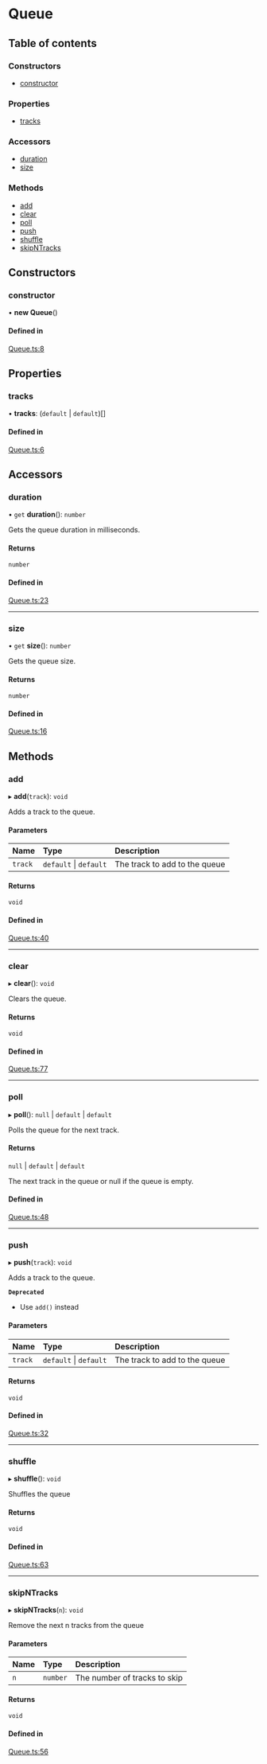 # Queue

## Table of contents

### Constructors

- [constructor](Queue.md#constructor)

### Properties

- [tracks](Queue.md#tracks)

### Accessors

- [duration](Queue.md#duration)
- [size](Queue.md#size)

### Methods

- [add](Queue.md#add)
- [clear](Queue.md#clear)
- [poll](Queue.md#poll)
- [push](Queue.md#push)
- [shuffle](Queue.md#shuffle)
- [skipNTracks](Queue.md#skipntracks)

## Constructors

### constructor

• **new Queue**()

#### Defined in

[Queue.ts:8](https://github.com/hmes98318/LavaShark/blob/main/src/lib/queue/Queue.ts#L8)

## Properties

### tracks

• **tracks**: (`default` \| `default`)[]

#### Defined in

[Queue.ts:6](https://github.com/hmes98318/LavaShark/blob/main/src/lib/queue/Queue.ts#L6)

## Accessors

### duration

• `get` **duration**(): `number`

Gets the queue duration in milliseconds.

#### Returns

`number`

#### Defined in

[Queue.ts:23](https://github.com/hmes98318/LavaShark/blob/main/src/lib/queue/Queue.ts#L23)

___

### size

• `get` **size**(): `number`

Gets the queue size.

#### Returns

`number`

#### Defined in

[Queue.ts:16](https://github.com/hmes98318/LavaShark/blob/main/src/lib/queue/Queue.ts#L16)

## Methods

### add

▸ **add**(`track`): `void`

Adds a track to the queue.

#### Parameters

| Name | Type | Description |
| :------ | :------ | :------ |
| `track` | `default` \| `default` | The track to add to the queue |

#### Returns

`void`

#### Defined in

[Queue.ts:40](https://github.com/hmes98318/LavaShark/blob/main/src/lib/queue/Queue.ts#L40)

___

### clear

▸ **clear**(): `void`

Clears the queue.

#### Returns

`void`

#### Defined in

[Queue.ts:77](https://github.com/hmes98318/LavaShark/blob/main/src/lib/queue/Queue.ts#L77)

___

### poll

▸ **poll**(): ``null`` \| `default` \| `default`

Polls the queue for the next track.

#### Returns

``null`` \| `default` \| `default`

The next track in the queue or null if the queue is empty.

#### Defined in

[Queue.ts:48](https://github.com/hmes98318/LavaShark/blob/main/src/lib/queue/Queue.ts#L48)

___

### push

▸ **push**(`track`): `void`

Adds a track to the queue.

**`Deprecated`**

- Use `add()` instead

#### Parameters

| Name | Type | Description |
| :------ | :------ | :------ |
| `track` | `default` \| `default` | The track to add to the queue |

#### Returns

`void`

#### Defined in

[Queue.ts:32](https://github.com/hmes98318/LavaShark/blob/main/src/lib/queue/Queue.ts#L32)

___

### shuffle

▸ **shuffle**(): `void`

Shuffles the queue

#### Returns

`void`

#### Defined in

[Queue.ts:63](https://github.com/hmes98318/LavaShark/blob/main/src/lib/queue/Queue.ts#L63)

___

### skipNTracks

▸ **skipNTracks**(`n`): `void`

Remove the next n tracks from the queue

#### Parameters

| Name | Type | Description |
| :------ | :------ | :------ |
| `n` | `number` | The number of tracks to skip |

#### Returns

`void`

#### Defined in

[Queue.ts:56](https://github.com/hmes98318/LavaShark/blob/main/src/lib/queue/Queue.ts#L56)
